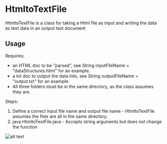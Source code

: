 # HtmltoTextFile

HtmltoTextFile is a class for taking a Html file as input and writing the data as text data in an output text document

## Usage

Requires:
 - an HTML doc to be "parsed", see String inputFileName = "dataStructures.html" for an example.
 - a txt doc to output the data into, see String outputFileName = "output.txt" for an example.
 - All three folders must be in the same directory, as the class assumes they are.

Steps:
  1. Define a correct input file name and output file name - HtmltoTextFile assumes the files are all in the same directory.
  2. java HtmltoTextFile.java - Accepts string arguments but does not change the function

![alt text](https://github.com/EschmitzVss/Project1OOP/blob/master/src/images/Step2.PNG "Step 2")
